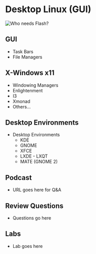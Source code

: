 # Desktop Linux (GUI)
![Who needs Flash?](http://imgs.xkcd.com/comics/supported_features.png "Understanding the Technology and Philosophy of Unix/Linux")

## GUI
   
   * Task Bars 
   * File Managers
   
## X-Windows x11  
  
  * Windowing Managers
  * Enlightenment
  * I3
  * Xmonad
  * Others…

## Desktop Environments
  
   * Desktop Environments
     + KDE
     + GNOME
     + XFCE
     + LXDE - LXQT
     + MATE (GNOME 2)
 
## Podcast	

  * URL goes here for Q&A
  
## Review Questions

  * Questions go here
  
## Labs

  * Lab goes here
  
 
